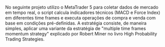 No seguinte projeto utilizo o MetaTrader 5 para coletar dados de mercado em tempo real, o script calcula indicadores técnicos (MACD e Force Index) em diferentes time frames e executa operações de compra e venda com base em condições pré-definidas.
A estratégia consiste, de maneira simples, aplicar uma variante da estratégia de "multiple time frames momentum strategy" explicado por Robert Miner no livro High Probability Trading Strategies.
